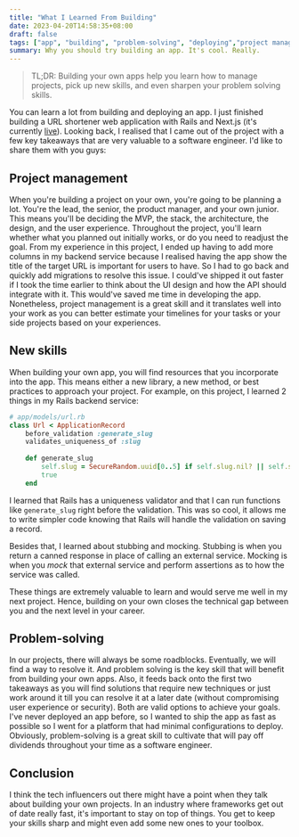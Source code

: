 ```yaml
---
title: "What I Learned From Building"
date: 2023-04-20T14:58:35+08:00
draft: false
tags: ["app", "building", "problem-solving", "deploying","project management"]
summary: Why you should try building an app. It's cool. Really.
---
```


> TL;DR: Building your own apps help you learn how to manage projects, pick up new skills, and even sharpen your problem solving skills.

You can learn a lot from building and deploying an app. I just finished building a URL shortener web application with Rails and Next.js (it's currently [live](https://url-shortener-ui.vercel.app/)). Looking back, I realised that I came out of the project with a few key takeaways that are very valuable to a software engineer. I'd like to share them with you guys:

## Project management
When you're building a project on your own, you're going to be planning a lot. You're the lead, the senior, the product manager, and your own junior. This means you'll be deciding the MVP, the stack, the architecture, the design, and the user experience. Throughout the project, you'll learn whether what you planned out initially works, or do you need to readjust the goal. From my experience in this project, I ended up having to add more columns in my backend service because I realised having the app show the title of the target URL is important for users to have. So I had to go back and quickly add migrations to resolve this issue. I could've shipped it out faster if I took the time earlier to think about the UI design and how the API should integrate with it. This would've saved me time in developing the app. Nonetheless, project management is a great skill and it translates well into your work as you can better estimate your timelines for your tasks or your side projects based on your experiences.

## New skills
When building your own app, you will find resources that you incorporate into the app. This means either a new library, a new method, or best practices to approach your project. For example, on this project, I learned 2 things in my Rails backend service:

```ruby
# app/models/url.rb
class Url < ApplicationRecord
    before_validation :generate_slug
    validates_uniqueness_of :slug
  
    def generate_slug
        self.slug = SecureRandom.uuid[0..5] if self.slug.nil? || self.slug.empty?
        true
    end
```

I learned that Rails has a uniqueness validator and that I can run functions like `generate_slug` right before the validation. This was so cool, it allows me to write simpler code knowing that Rails will handle the validation on saving a record.

Besides that, I learned about stubbing and mocking. Stubbing is when you return a canned response in place of calling an external service. Mocking is when you _mock_ that external service and perform assertions as to how the service was called.

These things are extremely valuable to learn and would serve me well in my next project. Hence, building on your own closes the technical gap between you and the next level in your career.

## Problem-solving
In our projects, there will always be some roadblocks. Eventually, we will find a way to resolve it. And problem solving is the key skill that will benefit from building your own apps. Also, it feeds back onto the first two takeaways as you will find solutions that require new techniques or just work around it till you can resolve it at a later date (without compromising user experience or security). Both are valid options to achieve your goals. I've never deployed an app before, so I wanted to ship the app as fast as possible so I went for a platform that had minimal configurations to deploy. Obviously, problem-solving is a great skill to cultivate that will pay off dividends throughout your time as a software engineer.

## Conclusion
I think the tech influencers out there might have a point when they talk about building your own projects. In an industry where frameworks get out of date really fast, it's important to stay on top of things. You get to keep your skills sharp and might even add some new ones to your toolbox.